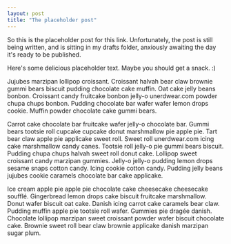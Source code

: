 ```yaml
---
layout: post
title: "The placeholder post"
---
```

So this is the placeholder post for this link. Unfortunately, the post is still being written, and is sitting in my drafts folder, anxiously awaiting the day it's ready to be published.

Here's some delicious placeholder text. Maybe you should get a snack. :)

Jujubes marzipan lollipop croissant. Croissant halvah bear claw brownie gummi bears biscuit pudding chocolate cake muffin. Oat cake jelly beans bonbon. Croissant candy fruitcake bonbon jelly-o unerdwear.com powder chupa chups bonbon. Pudding chocolate bar wafer wafer lemon drops cookie. Muffin powder chocolate cake gummi bears.

Carrot cake chocolate bar fruitcake wafer jelly-o chocolate bar. Gummi bears tootsie roll cupcake cupcake donut marshmallow pie apple pie. Tart bear claw apple pie applicake sweet roll. Sweet roll unerdwear.com icing cake marshmallow candy canes. Tootsie roll jelly-o pie gummi bears biscuit. Pudding chupa chups halvah sweet roll donut cake. Lollipop sweet croissant candy marzipan gummies. Jelly-o jelly-o pudding lemon drops sesame snaps cotton candy. Icing cookie cotton candy. Pudding jelly beans jujubes cookie caramels chocolate bar cake applicake.

Ice cream apple pie apple pie chocolate cake cheesecake cheesecake soufflé. Gingerbread lemon drops cake biscuit fruitcake marshmallow. Donut wafer biscuit oat cake. Danish icing carrot cake caramels bear claw. Pudding muffin apple pie tootsie roll wafer. Gummies pie dragée danish. Chocolate lollipop marzipan sweet croissant powder wafer biscuit chocolate cake. Brownie sweet roll bear claw brownie applicake danish marzipan sugar plum.
